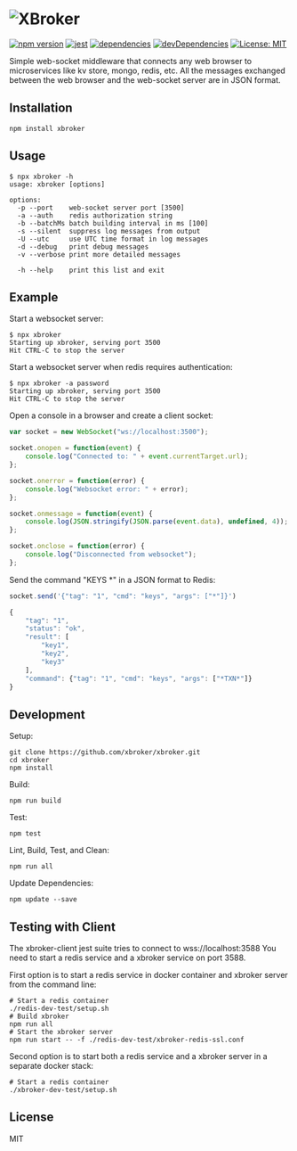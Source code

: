 ![XBroker](http://xbroker.github.io/xbroker/xbroker.svg)
=====
[![npm version](https://badge.fury.io/js/xbroker.svg)](https://badge.fury.io/js/xbroker)
[![jest](https://img.shields.io/badge/tested_with-jest-brightgreen.svg)](https://facebook.github.io/jest/)
[![dependencies](https://img.shields.io/david/xbroker/xbroker.svg)](https://david-dm.org/xbroker/xbroker)
[![devDependencies](https://img.shields.io/david/dev/xbroker/xbroker.svg)](https://david-dm.org/xbroker/xbroker?type=dev)
[![License: MIT](https://img.shields.io/badge/license-MIT-blue.svg)](https://opensource.org/licenses/MIT)

Simple web-socket middleware that connects any web browser to microservices like kv store, mongo, redis, etc. All the messages exchanged between the web browser and the web-socket server are in JSON format.

Installation
------------

```shell
npm install xbroker
```

Usage
-----

```shell
$ npx xbroker -h
usage: xbroker [options]

options:
  -p --port    web-socket server port [3500]
  -a --auth    redis authorization string
  -b --batchMs batch building interval in ms [100]
  -s --silent  suppress log messages from output
  -U --utc     use UTC time format in log messages
  -d --debug   print debug messages
  -v --verbose print more detailed messages

  -h --help    print this list and exit
```

Example
-------

Start a websocket server:

```shell
$ npx xbroker
Starting up xbroker, serving port 3500
Hit CTRL-C to stop the server
```

Start a websocket server when redis requires authentication:

```shell
$ npx xbroker -a password
Starting up xbroker, serving port 3500
Hit CTRL-C to stop the server
```

Open a console in a browser and create a client socket:

```js
var socket = new WebSocket("ws://localhost:3500");

socket.onopen = function(event) {
    console.log("Connected to: " + event.currentTarget.url);
};

socket.onerror = function(error) {
    console.log("Websocket error: " + error);
};

socket.onmessage = function(event) {
    console.log(JSON.stringify(JSON.parse(event.data), undefined, 4));
};

socket.onclose = function(error) {
    console.log("Disconnected from websocket");
};
```

Send the command "KEYS *" in a JSON format to Redis:

```js
socket.send('{"tag": "1", "cmd": "keys", "args": ["*"]}')

{
    "tag": "1",
    "status": "ok",
    "result": [
        "key1",
        "key2",
        "key3"
    ],
    "command": {"tag": "1", "cmd": "keys", "args": ["*TXN*"]}
}
```
Development
-----------

Setup:

```shell
git clone https://github.com/xbroker/xbroker.git
cd xbroker
npm install
```

Build:
```shell
npm run build
```

Test:
```shell
npm test
```

Lint, Build, Test, and Clean:
```shell
npm run all
```

Update Dependencies:
```shell
npm update --save
```

Testing with Client
-------------------

The xbroker-client jest suite tries to connect to wss://localhost:3588
You need to start a redis service and a xbroker service on port 3588.

First option is to start a redis service in docker container and xbroker server from the command line:
```shell
# Start a redis container
./redis-dev-test/setup.sh
# Build xbroker
npm run all
# Start the xbroker server
npm run start -- -f ./redis-dev-test/xbroker-redis-ssl.conf
```

Second option is to start both a redis service and a xbroker server in a separate docker stack:
```shell
# Start a redis container
./xbroker-dev-test/setup.sh
```

License
-------

MIT
